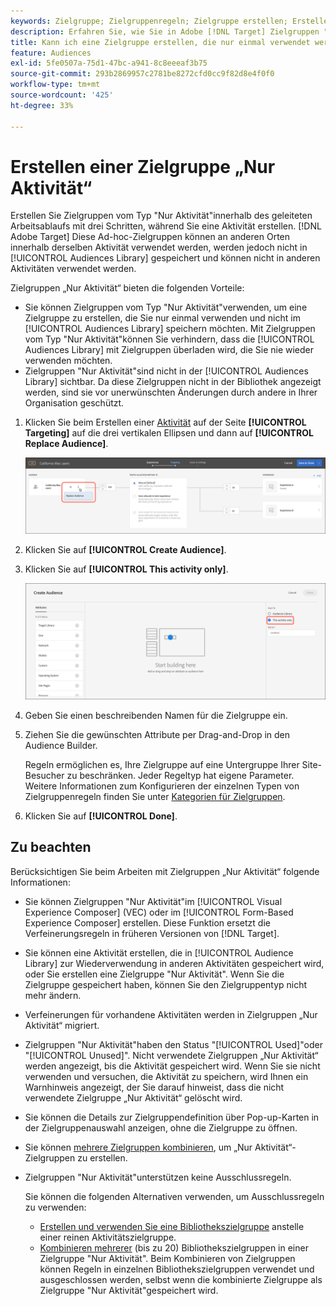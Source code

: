 ```yaml
---
keywords: Zielgruppe; Zielgruppenregeln; Zielgruppe erstellen; Erstellen von Zielgruppen; nur Aktivität; nur Activity; adhoc
description: Erfahren Sie, wie Sie in Adobe [!DNL Target] Zielgruppen "Nur Aktivität"erstellen, die nur einmal verwendet werden können.
title: Kann ich eine Zielgruppe erstellen, die nur einmal verwendet werden soll?
feature: Audiences
exl-id: 5fe0507a-75d1-47bc-a941-8c8eeeaf3b75
source-git-commit: 293b2869957c2781be8272cfd0cc9f82d8e4f0f0
workflow-type: tm+mt
source-wordcount: '425'
ht-degree: 33%

---
```


# Erstellen einer Zielgruppe „Nur Aktivität“

Erstellen Sie Zielgruppen vom Typ &quot;Nur Aktivität&quot;innerhalb des geleiteten Arbeitsablaufs mit drei Schritten, während Sie eine Aktivität erstellen. [!DNL Adobe Target] Diese Ad-hoc-Zielgruppen können an anderen Orten innerhalb derselben Aktivität verwendet werden, werden jedoch nicht in [!UICONTROL Audiences Library] gespeichert und können nicht in anderen Aktivitäten verwendet werden.

Zielgruppen „Nur Aktivität“ bieten die folgenden Vorteile:

* Sie können Zielgruppen vom Typ &quot;Nur Aktivität&quot;verwenden, um eine Zielgruppe zu erstellen, die Sie nur einmal verwenden und nicht im [!UICONTROL Audiences Library] speichern möchten. Mit Zielgruppen vom Typ &quot;Nur Aktivität&quot;können Sie verhindern, dass die [!UICONTROL Audiences Library] mit Zielgruppen überladen wird, die Sie nie wieder verwenden möchten.
* Zielgruppen &quot;Nur Aktivität&quot;sind nicht in der [!UICONTROL Audiences Library] sichtbar. Da diese Zielgruppen nicht in der Bibliothek angezeigt werden, sind sie vor unerwünschten Änderungen durch andere in Ihrer Organisation geschützt.

1. Klicken Sie beim Erstellen einer [Aktivität](/help/main/c-activities/activities.md#concept_D317A95A1AB54674BA7AB65C7985BA03) auf der Seite **[!UICONTROL Targeting]** auf die drei vertikalen Ellipsen und dann auf **[!UICONTROL Replace Audience]**.

   ![Schrittergebnis](assets/edit_audience.png)

1. Klicken Sie auf **[!UICONTROL Create Audience]**.

1. Klicken Sie auf **[!UICONTROL This activity only]**.

   ![Bild &quot;Nur Aktivität&quot;](assets/activity-only-aud.png)

1. Geben Sie einen beschreibenden Namen für die Zielgruppe ein.
1. Ziehen Sie die gewünschten Attribute per Drag-and-Drop in den Audience Builder.

   Regeln ermöglichen es, Ihre Zielgruppe auf eine Untergruppe Ihrer Site-Besucher zu beschränken. Jeder Regeltyp hat eigene Parameter. Weitere Informationen zum Konfigurieren der einzelnen Typen von Zielgruppenregeln finden Sie unter [Kategorien für Zielgruppen](/help/main/c-target/c-audiences/c-target-rules/target-rules.md#concept_E3A77E42F1644503A829B5107B20880D).

1. Klicken Sie auf **[!UICONTROL Done]**.

## Zu beachten

Berücksichtigen Sie beim Arbeiten mit Zielgruppen „Nur Aktivität“ folgende Informationen:

* Sie können Zielgruppen &quot;Nur Aktivität&quot;im [!UICONTROL Visual Experience Composer] (VEC) oder im [!UICONTROL Form-Based Experience Composer] erstellen. Diese Funktion ersetzt die Verfeinerungsregeln in früheren Versionen von [!DNL Target].
* Sie können eine Aktivität erstellen, die in [!UICONTROL Audience Library] zur Wiederverwendung in anderen Aktivitäten gespeichert wird, oder Sie erstellen eine Zielgruppe &quot;Nur Aktivität&quot;. Wenn Sie die Zielgruppe gespeichert haben, können Sie den Zielgruppentyp nicht mehr ändern.
* Verfeinerungen für vorhandene Aktivitäten werden in Zielgruppen „Nur Aktivität“ migriert.
* Zielgruppen &quot;Nur Aktivität&quot;haben den Status &quot;[!UICONTROL Used]&quot;oder &quot;[!UICONTROL Unused]&quot;. Nicht verwendete Zielgruppen „Nur Aktivität“ werden angezeigt, bis die Aktivität gespeichert wird. Wenn Sie sie nicht verwenden und versuchen, die Aktivität zu speichern, wird Ihnen ein Warnhinweis angezeigt, der Sie darauf hinweist, dass die nicht verwendete Zielgruppe „Nur Aktivität“ gelöscht wird.
* Sie können die Details zur Zielgruppendefinition über Pop-up-Karten in der Zielgruppenauswahl anzeigen, ohne die Zielgruppe zu öffnen.
* Sie können [mehrere Zielgruppen kombinieren](/help/main/c-target/combining-multiple-audiences.md#concept_A7386F1EA4394BD2AB72399C225981E5), um „Nur Aktivität“-Zielgruppen zu erstellen.
* Zielgruppen &quot;Nur Aktivität&quot;unterstützen keine Ausschlussregeln.

  Sie können die folgenden Alternativen verwenden, um Ausschlussregeln zu verwenden:

   * [Erstellen und verwenden Sie eine Bibliothekszielgruppe](/help/main/c-target/c-audiences/create-audience.md) anstelle einer reinen Aktivitätszielgruppe.
   * [Kombinieren mehrerer](/help/main/c-target/combining-multiple-audiences.md#concept_A7386F1EA4394BD2AB72399C225981E5) (bis zu 20) Bibliothekszielgruppen in einer Zielgruppe &quot;Nur Aktivität&quot;. Beim Kombinieren von Zielgruppen können Regeln in einzelnen Bibliothekszielgruppen verwendet und ausgeschlossen werden, selbst wenn die kombinierte Zielgruppe als Zielgruppe &quot;Nur Aktivität&quot;gespeichert wird.
